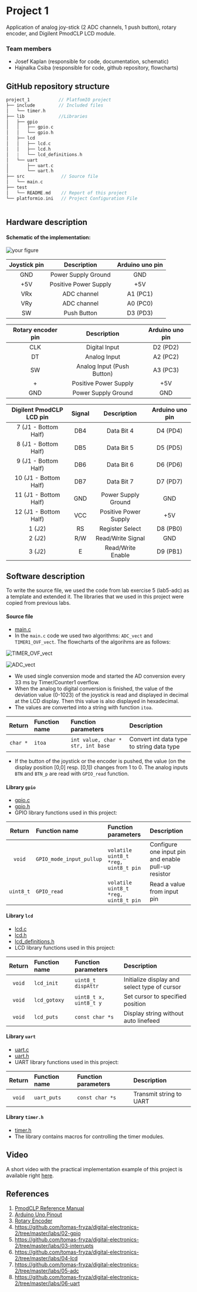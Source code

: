 # Project 1

Application of analog joy-stick (2 ADC channels, 1 push button), rotary encoder, and Digilent PmodCLP LCD module.

### Team members

* Josef Kaplan (responsible for code, documentation, schematic)
* Hajnalka Csiba (responsible for code, github repository, flowcharts)

## GitHub repository structure

   ```c
   project_1           // PlatfomIO project
   ├── include         // Included files
   │   └── timer.h
   ├── lib             //Libraries
   │   ├── gpio
   │   │   ├── gpio.c
   │   │   └── gpio.h
   │   ├── lcd
   │   │   ├── lcd.c
   │   │   ├── lcd.h
   │   |   └── lcd_definitions.h
   │   └── uart
   │       ├── uart.c
   │       └── uart.h
   ├── src              // Source file
   │   └── main.c
   ├── test
   │   └── README.md    // Report of this project
   └── platformio.ini   // Project Configuration File
         
   ```

## Hardware description

#### Schematic of the implementation:

![your figure](schema.png)

| **Joystick pin** | **Description** | **Arduino uno pin** |
| :-: | :-: | :-: |
| GND | Power Supply Ground | GND |
| +5V | Positive Power Supply | +5V |
| VRx | ADC channel | A1 (PC1) |
| VRy | ADC channel | A0 (PC0) |
| SW | Push Button | D3 (PD3) |

| **Rotary encoder pin** | **Description** | **Arduino uno pin** |
| :-: | :-: | :-: |
| CLK | Digital Input | D2 (PD2) |
| DT | Analog Input | A2 (PC2) |
| SW | Analog Input (Push Button) | A3 (PC3) |
| + | Positive Power Supply | +5V |
| GND | Power Supply Ground | GND |

| **Digilent PmodCLP LCD pin** | **Signal** | **Description** | **Arduino uno pin** |
| :-: | :-: | :-: | :-: |
| 7 (J1 - Bottom Half) | DB4 | Data Bit 4 | D4 (PD4) |
| 8 (J1 - Bottom Half) | DB5 | Data Bit 5 | D5 (PD5) |
| 9 (J1 - Bottom Half) | DB6 | Data Bit 6 | D6 (PD6) |
| 10 (J1 - Bottom Half) | DB7 | Data Bit 7 | D7 (PD7) |
| 11 (J1 - Bottom Half) | GND | Power Supply Ground | GND |
| 12 (J1 - Bottom Half) | VCC | Positive Power Supply | +5V |
| 1 (J2) | RS | Register Select | D8 (PB0) |
| 2 (J2) | R/W | Read/Write Signal | GND |
| 3 (J2) | E | Read/Write Enable | D9 (PB1) |



## Software description

To write the source file, we used the code from lab exercise 5 (lab5-adc) as a template and extended it. The libraries that we used in this project were copied from previous labs.

#### Source file

* [main.c](https://github.com/xcsiba01/digital-electronics2/blob/main/project_1/src/main.c)
* In the `main.c` code we used two algorithms: `ADC_vect` and `TIMER1_OVF_vect`. The flowcharts of the algorihms are as follows:

![TIMER_OVF_vect](TIMER_OVF_vect.png)

![ADC_vect](ADC_vect.png)

* We used single conversion mode and started the AD conversion every 33 ms by Timer/Counter1 overflow.
* When the analog to digital conversion is finished, the value of the deviation value (0-1023) of the joystick is read and displayed in decimal at the LCD display. Then this value is also displayed in hexadecimal.
* The values are converted into a string with function `itoa`.

| **Return** | **Function name** | **Function parameters** | **Description** |
| :-: | :-- | :-- | :-- |
| `char *` | `itoa` | ` int value, char * str, int base ` | Convert int data type to string data type |

* If the button of the joystick or the encoder is pushed, the value (on the display position [0,0] resp. [0,1]) changes from 1 to 0. The analog inputs `BTN` and `BTN_p` are read with `GPIO_read` function.

#### Library `gpio`

* [gpio.c](https://github.com/xcsiba01/digital-electronics2/blob/main/project_1/lib/gpio/gpio.c)
* [gpio.h](https://github.com/xcsiba01/digital-electronics2/blob/main/project_1/lib/gpio/gpio.h)
* GPIO library functions used in this project:

| **Return** | **Function name** | **Function parameters** | **Description** |
| :-: | :-- | :-- | :-- |
| `void` | `GPIO_mode_input_pullup` | `volatile uint8_t *reg, uint8_t pin` | Configure one input pin and enable pull-up resistor |
| `uint8_t` | `GPIO_read` | `volatile uint8_t *reg, uint8_t pin` | Read a value from input pin |

#### Library `lcd`

* [lcd.c](https://github.com/xcsiba01/digital-electronics2/blob/main/project_1/lib/lcd/lcd.c)
* [lcd.h](https://github.com/xcsiba01/digital-electronics2/blob/main/project_1/lib/lcd/lcd.h)
* [lcd_definitions.h](https://github.com/xcsiba01/digital-electronics2/blob/main/project_1/lib/lcd/lcd_definitions.h)
* LCD library functions used in this project:

| **Return** | **Function name** | **Function parameters** | **Description** |
| :-: | :-- | :-- | :-- |
| `void` | `lcd_init` | `uint8_t dispAttr` | Initialize display and select type of cursor |
| `void` | `lcd_gotoxy` | `uint8_t x, uint8_t y` | Set cursor to specified position |
| `void` | `lcd_puts` | `const char *s` | Display string without auto linefeed |

#### Library `uart`

* [uart.c](https://github.com/xcsiba01/digital-electronics2/blob/main/project_1/lib/uart/uart.c)
* [uart.h](https://github.com/xcsiba01/digital-electronics2/blob/main/project_1/lib/uart/uart.h)
* UART library functions used in this project:

| **Return** | **Function name** | **Function parameters** | **Description** |
| :-: | :-- | :-- | :-- |
| `void` | `uart_puts` | `const char *s` | Transmit string to UART |

#### Library `timer.h`

* [timer.h](https://github.com/xcsiba01/digital-electronics2/blob/main/project_1/include/timer.h)
* The library contains macros for controlling the timer modules.

## Video

A short video with the practical implementation example of this project is available right [here](https://www.youtube.com/watch?v=BsZNbVuyCBM).

## References

1. [PmodCLP Reference Manual](https://digilent.com/reference/pmod/pmodclp/reference-manual?redirect=1)
2. [Arduino Uno Pinout](https://docs.arduino.cc/retired/boards/arduino-uno-rev3-with-long-pins)
3. [Rotary Encoder](https://howtomechatronics.com/tutorials/arduino/rotary-encoder-works-use-arduino/)
4. https://github.com/tomas-fryza/digital-electronics-2/tree/master/labs/02-gpio
5. https://github.com/tomas-fryza/digital-electronics-2/tree/master/labs/03-interrupts
6. https://github.com/tomas-fryza/digital-electronics-2/tree/master/labs/04-lcd
7. https://github.com/tomas-fryza/digital-electronics-2/tree/master/labs/05-adc
8. https://github.com/tomas-fryza/digital-electronics-2/tree/master/labs/06-uart
